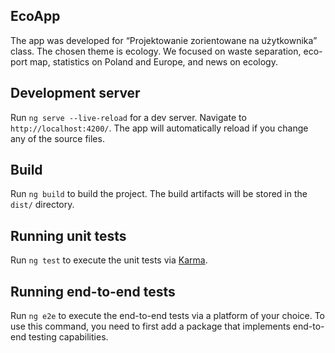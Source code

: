 ## EcoApp

The app was developed for “Projektowanie zorientowane na użytkownika” class. The chosen theme is ecology. We focused on waste separation, eco-port map, statistics on Poland and Europe, and news on ecology.

## Development server

Run `ng serve --live-reload` for a dev server. Navigate to `http://localhost:4200/`. The app will automatically reload if you change any of the source files.

## Build

Run `ng build` to build the project. The build artifacts will be stored in the `dist/` directory.

## Running unit tests

Run `ng test` to execute the unit tests via [Karma](https://karma-runner.github.io).

## Running end-to-end tests

Run `ng e2e` to execute the end-to-end tests via a platform of your choice. To use this command, you need to first add a package that implements end-to-end testing capabilities.
